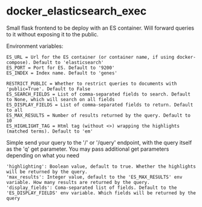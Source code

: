 # docker_elasticsearch_exec

Small flask frontend to be deploy with an ES container.
Will forward queries to it without exposing it to the public.

Environment variables:

```
ES_URL = Url for the ES container (or container name, if using docker-compose). Default to 'elasticsearch'
ES_PORT = Port for ES. Default to '9200'
ES_INDEX = Index name. Default to 'genes'

RESTRICT_PUBLIC = Whether to restrict queries to documents with 'public=True'. Default to False
ES_SEARCH_FIELDS = List of comma-separated fields to search. Default to None, which will search on all fields
ES_DISPLAY_FIELDS = List of comma-separated fields to return. Default to all
ES_MAX_RESULTS = Number of results returned by the query. Default to 10
ES_HIGHLIGHT_TAG = Html tag (without <>) wrapping the highlights (matched terms). Default to 'em'
```

Simple send your query to the '/' or '/query' endpoint, with the query itself as the 'q' get parameter.
You may pass additional get parameters depending on what you need

```
'highlighting': Boolean value, default to true. Whether the highlights will be returned by the query.
'max_results': Integer value, default to the 'ES_MAX_RESULTS' env variable. How many results are returned by the query.
'display_fields': Coma-separated list of fields. Default to the 'ES_DISPLAY_FIELDS' env variable. Which fields will be returned by the query
```

